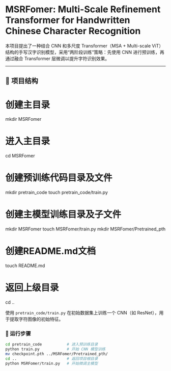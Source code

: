 # MSRFomer: Multi-Scale Refinement Transformer for Handwritten Chinese Character Recognition

本项目提出了一种结合 CNN 和多尺度 Transformer（MSA + Multi-scale ViT）结构的手写汉字识别模型，采用“两阶段训练”策略：先使用 CNN 进行预训练，再通过融合 Transformer 层微调以提升字符识别效果。

---

## 🧩 项目结构

# 创建主目录
mkdir MSRFomer

# 进入主目录
cd MSRFomer

# 创建预训练代码目录及文件
mkdir pretrain_code
touch pretrain_code/train.py

# 创建主模型训练目录及子文件
mkdir MSRFomer
touch MSRFomer/train.py
mkdir MSRFomer/Pretrained_pth

# 创建README.md文档
touch README.md

# 返回上级目录
cd ..

使用 `pretrain_code/train.py` 在初始数据集上训练一个 CNN（如 ResNet），用于提取字符图像的初始特征。

### 🧪 运行步骤

```bash
cd pretrain_code           # 进入预训练目录
python train.py            # 开始 CNN 模型训练
mv checkpoint.pth ../MSRFomer/Pretrained_pth/
cd ..                      # 返回项目根目录
python MSRFomer/train.py   # 开始微调主模型

